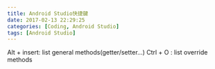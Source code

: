 ```yaml
---
title: Android Studio快捷鍵
date: 2017-02-13 22:29:25
categories: [Coding, Android Studio]
tags: [Android Studio]
---
```


Alt  + insert: list general methods(getter/setter...)
Ctrl + O     : list override methods